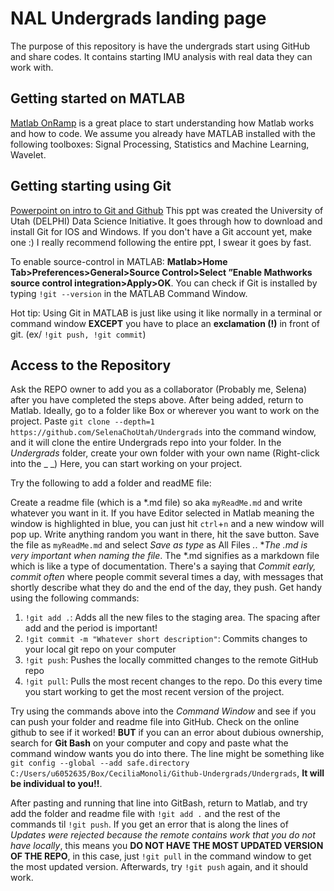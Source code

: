 # NAL Undergrads landing page

The purpose of this repository is have the undergrads start using GitHub 
and share codes. It contains starting IMU analysis with real data they can
work with. 

## Getting started on MATLAB
[Matlab OnRamp](https://matlabacademy.mathworks.com/details/matlab-onramp/gettingstarted)
is a great place to start understanding how Matlab works and how to code. We assume you 
already have MATLAB installed with the following toolboxes: Signal Processing, Statistics and
Machine Learning, Wavelet.

## Getting starting using Git
[Powerpoint on intro to Git and Github](https://tinyurl.com/git-slides-swc)
This ppt was created the University of Utah (DELPHI) Data Science Initiative. It
goes through how to download and install Git for IOS and Windows. If you don't have a Git 
account yet, make one :) I really recommend following the entire ppt, I swear it goes by fast.

To enable source-control in MATLAB: **Matlab>Home Tab>Preferences>General>Source
Control>Select ”Enable Mathworks source control integration>Apply>OK**. You can check if Git is 
installed by typing `!git --version` in the MATLAB Command Window.

Hot tip: Using Git in MATLAB is just like using it like normally in a terminal or command window
**EXCEPT** you have to place an **exclamation (!)** in front of git. (ex/ `!git push, !git commit`)

## Access to the Repository
Ask the REPO owner to add you as a collaborator (Probably me, Selena) after you have completed the steps above. 
After being added, return to Matlab. Ideally, go to a folder like Box or wherever you want to work on the 
project. Paste `git clone --depth=1 https://github.com/SelenaChoUtah/Undergrads` into the command window, and it
will clone the entire Undergrads repo into your folder. In the _Undergrads_ folder, create your own folder with your 
own name (Right-click into the _ _) Here, you can start working on your project. 


Try the following to add a folder and readME file:

Create a readme file (which is a *.md file) so aka `myReadMe.md` and write whatever you want in it. If you have Editor selected in Matlab meaning the window is highlighted in blue, you can just hit `ctrl`+`n` and a new window will pop up. Write anything random you want in there, hit the save button. Save the file as `myReadMe.md` and select _Save as type_ as All Files *.*. **The *.md is very important when naming the file**. The *.md signifies as a markdown file which is like a type of documentation. There's a saying that *Commit early, commit often* where 
people commit several times a day, with messages that shortly describe what they do and the end of the day, they push. 
Get handy using the following commands:
1. `!git add .`: Adds all the new files to the staging area. The spacing after add and the period is important!
2. `!git commit -m "Whatever short description"`: Commits changes to your local git repo on your computer
3. `!git push`: Pushes the locally committed changes to the remote GitHub repo
4. `!git pull`: Pulls the most recent changes to the repo. Do this every time you start working to get the most recent version of the project.

Try using the commands above into the _Command Window_ and see if you can push your folder and readme file
into GitHub. Check on the online github to see if it worked! **BUT** if you can an error about dubious ownership, 
search for **Git Bash** on your computer and copy and paste what the command window wants you do into there. The line might 
be something like `git config --global --add safe.directory C:/Users/u6052635/Box/CeciliaMonoli/Github-Undergrads/Undergrads`,
**It will be individual to you!!**. 

After pasting and running that line into GitBash, return to Matlab, and try add the 
folder and readme file with `!git add .` and the rest of the commands til `!git push`. If you get an error that is along the lines of  _Updates were rejected because the remote contains work that you do not have locally_, this means you **DO NOT HAVE THE MOST UPDATED VERSION OF THE REPO**, in this case, just `!git pull` in the command window to get the most updated version. Afterwards, try `!git push` again, and it should work. 
   










